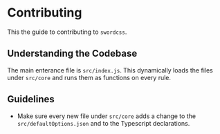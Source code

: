 # Contributing
This the guide to contributing to `swordcss`.

## Understanding the Codebase
The main enterance file is `src/index.js`. This dynamically loads the files under `src/core` and runs them as functions on every rule.

## Guidelines
 - Make sure every new file under `src/core` adds a change to the `src/defaultOptions.json` and to the Typescript declarations.
